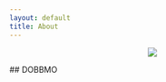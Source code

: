 ```yaml
---
layout: default
title: About
---
```


<p align="center">
  <img src = "https://media1.giphy.com/media/pO4UHglOY2vII/giphy.gif?cid=ecf05e475gsvlfa7brjnl4stjwd9c7c7znaw6j95m1yqoh5c&rid=giphy.gif&ct=g">
</p>
## DOBBMO
